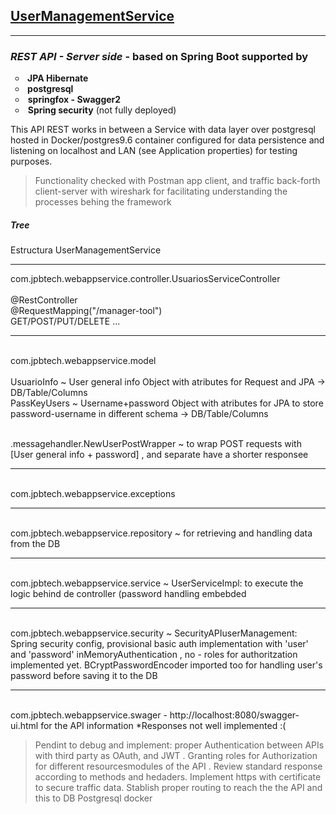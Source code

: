 <h2><span style="text-decoration: underline;"><strong>UserManagementService</strong></span></h2>
<hr />
<h3><em>REST API - Server side</em> - based on Spring Boot supported by</h3>
<ul style="list-style-type: circle;">
<li><strong>&nbsp;JPA Hibernate</strong></li>
<li><strong>&nbsp;postgresql</strong></li>
<li>&nbsp;<strong>springfox - Swagger2</strong></li>
<li>&nbsp;<strong>Spring security</strong> (not fully deployed)</li>
</ul>
<p>  </p>
<p>This API REST works in between a Service with data layer over postgresql hosted in Docker/postgres9.6 container configured for data persistence and listening on localhost and LAN (see Application properties) for testing purposes.</p>
<blockquote>
Functionality checked with Postman app client, and traffic back-forth client-server with wireshark for facilitating understanding the processes behing the framework</blockquote>

<div><h5> Tree </h5></div>
Estructura
UserManagementService

<hr>
<div>com.jpbtech.webappservice.controller.UsuariosServiceController</div>
<br>@RestController
<br>@RequestMapping("/manager-tool")
<br> GET/POST/PUT/DELETE ... 
<hr>
<br><div>com.jpbtech.webappservice.model</div>   
<br>UsuarioInfo ~ User general info Object with atributes for Request and JPA -> DB/Table/Columns
<br>PassKeyUsers ~  Username+password Object with atributes for JPA to store password-username in different schema -> DB/Table/Columns

<br>.messagehandler.NewUserPostWrapper ~ to wrap POST requests with [User general info + password] , and separate have a shorter responsee 
<hr>
<br><div>com.jpbtech.webappservice.exceptions</div>   
<hr>
<br><div>com.jpbtech.webappservice.repository ~ for retrieving and handling data from the DB </div>  
<hr>
<br><div>com.jpbtech.webappservice.service ~ UserServiceImpl: to execute the logic behind de controller (password handling embebded </div>
<hr>
<br><div>com.jpbtech.webappservice.security ~ SecurityAPIuserManagement: Spring security config, provisional basic auth implementation with 'user' and 'password' inMemoryAuthentication , no - roles for authoritzation implemented yet. BCryptPasswordEncoder imported too for handling user's password before saving it to the DB</div>
<hr>
<br><div>com.jpbtech.webappservice.swager - http://localhost:8080/swagger-ui.html for the API information *Responses not well implemented :(  </div>

<blockquote>Pendint to debug and implement:  proper Authentication between APIs with third party as OAuth, and JWT . Granting roles for Authorization for different resourcesmodules of the API .  Review standard response according to methods and hedaders. Implement https with certificate to secure traffic data. Stablish proper routing to reach the the API and this to DB Postgresql docker</blockquote>
